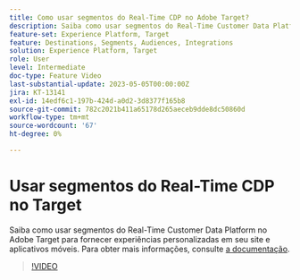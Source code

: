 ```yaml
---
title: Como usar segmentos do Real-Time CDP no Adobe Target?
description: Saiba como usar segmentos do Real-Time Customer Data Platform no Adobe Target para fornecer experiências personalizadas em seu site e aplicativos móveis.
feature-set: Experience Platform, Target
feature: Destinations, Segments, Audiences, Integrations
solution: Experience Platform, Target
role: User
level: Intermediate
doc-type: Feature Video
last-substantial-update: 2023-05-05T00:00:00Z
jira: KT-13141
exl-id: 14edf6c1-197b-424d-a0d2-3d8377f165b8
source-git-commit: 782c2021b411a65178d265aeceb9dde8dc50860d
workflow-type: tm+mt
source-wordcount: '67'
ht-degree: 0%

---
```


# Usar segmentos do Real-Time CDP no Target

Saiba como usar segmentos do Real-Time Customer Data Platform no Adobe Target para fornecer experiências personalizadas em seu site e aplicativos móveis. Para obter mais informações, consulte [a documentação](https://experienceleague.adobe.com/docs/target/using/integrate/integrating-with-rtcdp.html?lang=pt-BR).

>[!VIDEO](https://video.tv.adobe.com/v/3419149/?learn=on)
